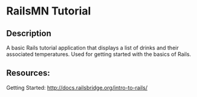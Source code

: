 RailsMN Tutorial
========================================

## Description

A basic Rails tutorial application that displays a list of drinks and their associated temperatures. Used for getting started with the basics of Rails.

## Resources:

Getting Started: http://docs.railsbridge.org/intro-to-rails/
